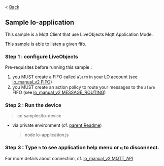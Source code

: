 < [Back](../../README.md)

## Sample lo-application

This sample is a Mqtt Client that use LiveObjects Mqtt Application Mode.

This sample is able to listen a given fifo.

### Step 1 : configure LiveObjects 

Pre-requisites before running this sample :
1. you MUST create a FIFO called `alarm` in your LO account (see [lo_manual_v2 FIFO](https://liveobjects.orange-business.com/doc/html/lo_manual_v2.html#FIFO))
2. you MUST create an action policy to route your messages to the `alarm` FIFO (see [lo_manual_v2 MESSAGE_ROUTING](https://liveobjects.orange-business.com/doc/html/lo_manual_v2.html#MESSAGE_ROUTING))


### Step 2 : Run the device

> cd samples/lo-device

- via private environment (cf. [parent Readme](../../README.md))
  > node lo-application.js 

### Step 3 : Type `h` to see application help menu or `q` to disconnect.

For more details about connection, cf. [lo_manual_v2 MQTT_API](https://liveobjects.orange-business.com/doc/html/lo_manual_v2.html#MQTT_API)

